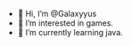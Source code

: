 - 👋 Hi, I’m @Galaxyyus
- 👀 I’m interested in games.
- 🌱 I’m currently learning java.

<!---
Galaxyyus/Galaxyyus is a ✨ special ✨ repository because its `README.md` (this file) appears on your GitHub profile.
You can click the Preview link to take a look at your changes.
--->
